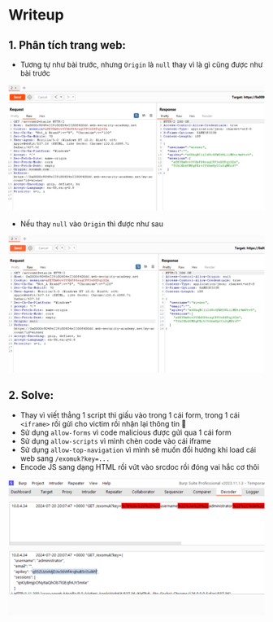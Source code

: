 # Writeup

## 1. Phân tích trang web:
- Tương tự như bài trước, nhưng `Origin` là `null` thay vì là gì cũng được như bài trước

![accountdetails](../assets/s4.png)

- Nếu thay `null` vào `Origin` thì được như sau

![accountdetails](../assets/s5.png)

## 2. Solve: 
- Thay vì viết thẳng 1 script thì giấu vào trong 1 cái form, trong 1 cái `<iframe>` rồi gửi cho victim rồi nhận lại thông tin 🚩
- Sử dụng `allow-forms` vì code malicious được gửi qua 1 cái form
- Sử dụng `allow-scripts` vì mình chèn code vào cái iframe
- Sử dụng `allow-top-navigation` vì mình sẽ muốn đổi hướng khi load cái web sang `/exomuk?key=...`
- Encode JS sang dạng HTML rồi vứt vào srcdoc rồi đóng vai hắc cơ thôi

![accountdetails](../assets/s6.png)